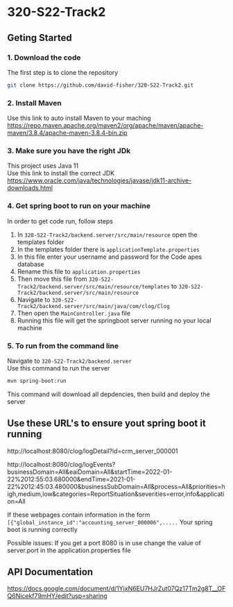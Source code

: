 # 320-S22-Track2
## Geting Started

### 1. Download the code
 The first step is to clone the repository

```bash
git clone https://github.com/david-fisher/320-S22-Track2.git
```
### 2. Install Maven
Use this link to auto install Maven to your maching </br>
https://repo.maven.apache.org/maven2/org/apache/maven/apache-maven/3.8.4/apache-maven-3.8.4-bin.zip

### 3. Make sure you have the right JDk
This project uses Java 11 </br>
Use this link to install the correct JDK </br>
https://www.oracle.com/java/technologies/javase/jdk11-archive-downloads.html

### 4. Get spring boot to run on your machine
 In order to get code run, follow steps 
 1. In  `320-S22-Track2/backend.server/src/main/resource` open the templates folder
 2. In the templates folder there is `applicationTemplate.properties`
 4. In this file enter your username and password for the Code apes database
 3. Rename this file to `application.properties` 
 4. Then move this file from `320-S22-Track2/backend.server/src/main/resource/templates` to `320-S22-Track2/backend.server/src/main/resource`
 5. Navigate to `320-S22-Track2/backend.server/src/main/java/com/clog/Clog`
 6. Then open the `MainController.java` file 
 7. Running this file will get the springboot server running no your local machine

### 5. To run from the command line
Navigate to  `320-S22-Track2/backend.server`</br>
Use this command to run the server

```bash
mvn spring-boot:run
```
This command will download all depdencies, then build and deploy the server

<h2>Use these URL's to ensure yout spring boot it running </h2>

http://localhost:8080/clog/logDetail?id=crm_server_000001 

http://localhost:8080/clog/logEvents?businessDomain=All&eaiDomain=All&startTime=2022-01-22%2012:55:03.680000&endTime=2021-01-22%2012:45:03.480000&businessSubDomain=All&process=All&priorities=high,medium,low&categories=ReportSituation&severities=error,info&application=All

If these webpages contain information in the form `[{"global_instance_id":"accounting_server_000006",.....`
Your spring boot is running correctly

Possible issues:
If you get a port 8080 is in use change the value of server.port in the application.properties file

## API Documentation

https://docs.google.com/document/d/1YjxN6EU7HJrZut07Qz17Tm2g8T__OFQ6Nicekf79mHY/edit?usp=sharing
